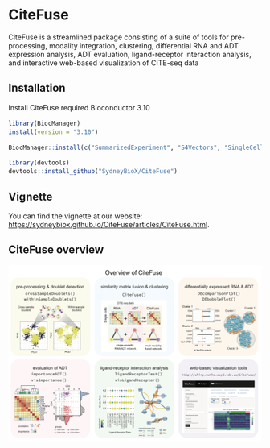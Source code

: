 # CiteFuse


CiteFuse is a streamlined package consisting of a suite of tools for pre-processing, modality integration, clustering, differential RNA and ADT expression analysis, ADT evaluation, ligand-receptor interaction analysis, and interactive web-based visualization of CITE-seq data


## Installation

Install CiteFuse required Bioconductor 3.10

```r
library(BiocManager)
install(version = "3.10")
```


```r
BiocManager::install(c("SummarizedExperiment", "S4Vectors", "SingleCellExperiment", "scater", "scran"))
```

```r
library(devtools)
devtools::install_github("SydneyBioX/CiteFuse")
```

## Vignette

You can find the vignette at our website: https://sydneybiox.github.io/CiteFuse/articles/CiteFuse.html.


## CiteFuse overview


<img src="man/figures/CiteFuse_overview.png" align="center"/>

